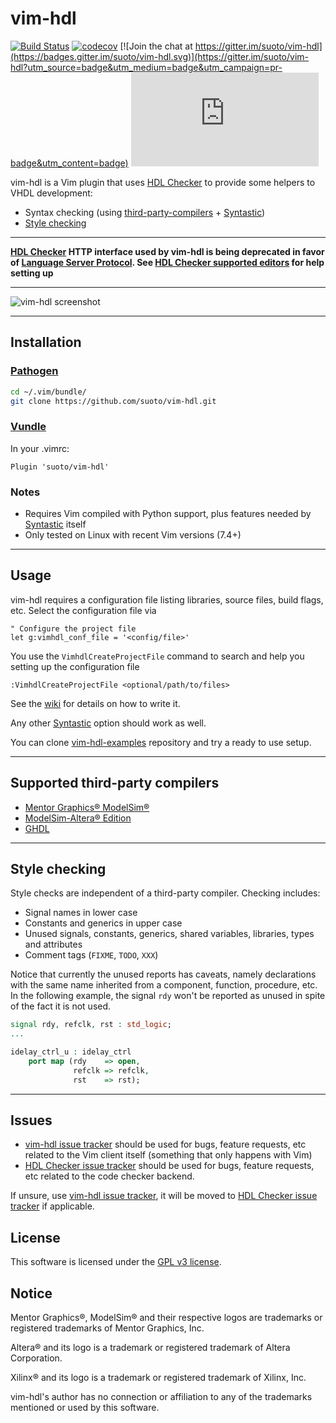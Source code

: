 # vim-hdl

[![Build Status](https://travis-ci.org/suoto/vim-hdl.svg?branch=master)](https://travis-ci.org/suoto/vim-hdl)
[![codecov](https://codecov.io/gh/suoto/vim-hdl/branch/master/graph/badge.svg)](https://codecov.io/gh/suoto/vim-hdl)
[![Join the chat at https://gitter.im/suoto/vim-hdl](https://badges.gitter.im/suoto/vim-hdl.svg)](https://gitter.im/suoto/vim-hdl?utm_source=badge&utm_medium=badge&utm_campaign=pr-badge&utm_content=badge)
[![Analytics](https://ga-beacon.appspot.com/UA-68153177-3/vim-hdl/README.md?pixel)](https://github.com/suoto/vim-hdl)

vim-hdl is a Vim plugin that uses [HDL Checker][hdl_checker] to provide some
helpers to VHDL development:

* Syntax checking (using
  [third-party-compilers](#supported-third-party-compilers) +
  [Syntastic][Syntastic])
* [Style checking](#style-checking)

---

**[HDL Checker][hdl_checker] HTTP interface used by vim-hdl is being deprecated
in favor of [Language Server Protocol][LSP]. See [HDL Checker supported
editors][hdl_checker_editor_support] for help setting up**

---


![vim-hdl screenshot](http://i.imgur.com/2hZox5r.gif)

---

## Installation

### [Pathogen][pathogen]

```bash
cd ~/.vim/bundle/
git clone https://github.com/suoto/vim-hdl.git
```

### [Vundle][vundle]

In your .vimrc:

```viml
Plugin 'suoto/vim-hdl'
```

### Notes

* Requires Vim compiled with Python support, plus features needed by
  [Syntastic][Syntastic] itself
* Only tested on Linux with recent Vim versions (7.4+)

---

## Usage

vim-hdl requires a configuration file listing libraries, source files, build
flags, etc. Select the configuration file via

```viml
" Configure the project file
let g:vimhdl_conf_file = '<config/file>'
```

You use the `VimhdlCreateProjectFile` command to search and help you setting up
the configuration file

```viml
:VimhdlCreateProjectFile <optional/path/to/files>
```

See the [wiki](https://github.com/suoto/hdl_checker/wiki) for details on how to write
it.

Any other [Syntastic][Syntastic] option should work as well.

You can clone [vim-hdl-examples][vim-hdl-examples] repository and try a ready to
use setup.

---

## Supported third-party compilers

* [Mentor Graphics® ModelSim®][Mentor_msim]
* [ModelSim-Altera® Edition][Altera_msim]
* [GHDL][GHDL]

---

## Style checking

Style checks are independent of a third-party compiler. Checking includes:

* Signal names in lower case
* Constants and generics in upper case
* Unused signals, constants, generics, shared variables, libraries, types and
  attributes
* Comment tags (`FIXME`, `TODO`, `XXX`)

Notice that currently the unused reports has caveats, namely declarations with
the same name inherited from a component, function, procedure, etc. In the
following example, the signal `rdy` won't be reported as unused in spite of the
fact it is not used.

```vhdl
signal rdy, refclk, rst : std_logic;
...

idelay_ctrl_u : idelay_ctrl
    port map (rdy    => open,
              refclk => refclk,
              rst    => rst);
```

---

## Issues

* [vim-hdl issue tracker][vimhdl_issue_tracker] should be used for bugs, feature
  requests, etc related to the Vim client itself (something that only happens
  with Vim)
* [HDL Checker issue tracker][hdl_checker_issue_tracker] should be used for bugs,
  feature requests, etc related to the code checker backend.

If unsure, use [vim-hdl issue tracker][vimhdl_issue_tracker], it will be moved to
[HDL Checker issue tracker][hdl_checker_issue_tracker] if applicable.

## License

This software is licensed under the [GPL v3 license][gpl].

## Notice

Mentor Graphics®, ModelSim® and their respective logos are trademarks or
registered trademarks of Mentor Graphics, Inc.

Altera® and its logo is a trademark or registered trademark of Altera
Corporation.

Xilinx® and its logo is a trademark or registered trademark of Xilinx, Inc.

vim-hdl's author has no connection or affiliation to any of the trademarks
mentioned or used by this software.

[Altera_msim]: https://www.altera.com/downloads/download-center.html
[ConfigParser]: https://docs.python.org/2/library/configparser.html
[GHDL]: https://github.com/tgingold/ghdl
[gpl]: http://www.gnu.org/copyleft/gpl.html
[hdl_checker]: https://github.com/suoto/hdl_checker
[hdl_checker_editor_support]: https://github.com/suoto/hdl_checker#editor-support
[hdl_checker_issue_tracker]: https://github.com/suoto/hdl_checker/issues
[LSP]: https://en.wikipedia.org/wiki/Language_Server_Protocol
[Mentor_msim]: http://www.mentor.com/products/fv/modelsim/
[pathogen]: https://github.com/tpope/vim-pathogen
[Syntastic]: https://github.com/scrooloose/syntastic
[vim-hdl-examples]: https://github.com/suoto/vim-hdl-examples
[vimhdl_issue_tracker]: https://github.com/suoto/vim-hdl/issues
[vundle]: https://github.com/VundleVim/Vundle.vim
[Xilinx_Vivado]: http://www.xilinx.com/products/design-tools/vivado/vivado-webpack.html
